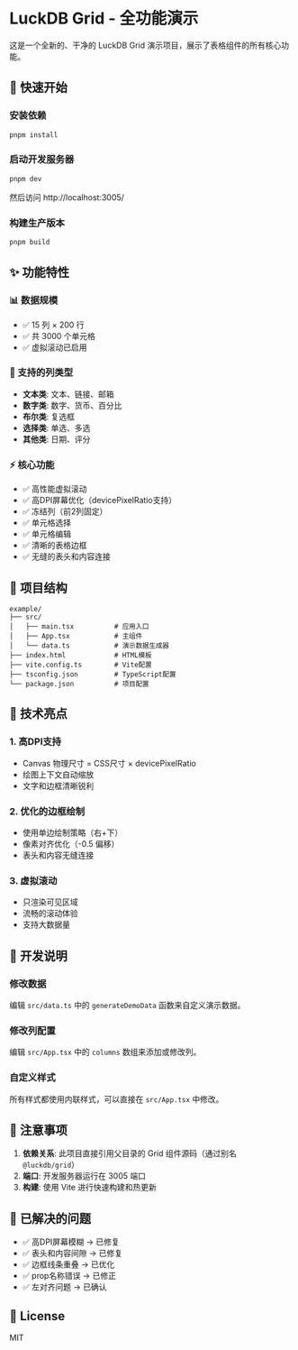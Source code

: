 # LuckDB Grid - 全功能演示

这是一个全新的、干净的 LuckDB Grid 演示项目，展示了表格组件的所有核心功能。

## 🚀 快速开始

### 安装依赖

```bash
pnpm install
```

### 启动开发服务器

```bash
pnpm dev
```

然后访问 http://localhost:3005/

### 构建生产版本

```bash
pnpm build
```

## ✨ 功能特性

### 📊 数据规模
- ✅ 15 列 × 200 行
- ✅ 共 3000 个单元格
- ✅ 虚拟滚动已启用

### 🎨 支持的列类型
- **文本类**: 文本、链接、邮箱
- **数字类**: 数字、货币、百分比
- **布尔类**: 复选框
- **选择类**: 单选、多选
- **其他类**: 日期、评分

### ⚡ 核心功能
- ✅ 高性能虚拟滚动
- ✅ 高DPI屏幕优化（devicePixelRatio支持）
- ✅ 冻结列（前2列固定）
- ✅ 单元格选择
- ✅ 单元格编辑
- ✅ 清晰的表格边框
- ✅ 无缝的表头和内容连接

## 📁 项目结构

```
example/
├── src/
│   ├── main.tsx          # 应用入口
│   ├── App.tsx           # 主组件
│   └── data.ts           # 演示数据生成器
├── index.html            # HTML模板
├── vite.config.ts        # Vite配置
├── tsconfig.json         # TypeScript配置
└── package.json          # 项目配置
```

## 🎯 技术亮点

### 1. 高DPI支持
- Canvas 物理尺寸 = CSS尺寸 × devicePixelRatio
- 绘图上下文自动缩放
- 文字和边框清晰锐利

### 2. 优化的边框绘制
- 使用单边绘制策略（右+下）
- 像素对齐优化（-0.5 偏移）
- 表头和内容无缝连接

### 3. 虚拟滚动
- 只渲染可见区域
- 流畅的滚动体验
- 支持大数据量

## 🔧 开发说明

### 修改数据
编辑 `src/data.ts` 中的 `generateDemoData` 函数来自定义演示数据。

### 修改列配置
编辑 `src/App.tsx` 中的 `columns` 数组来添加或修改列。

### 自定义样式
所有样式都使用内联样式，可以直接在 `src/App.tsx` 中修改。

## 📝 注意事项

1. **依赖关系**: 此项目直接引用父目录的 Grid 组件源码（通过别名 `@luckdb/grid`）
2. **端口**: 开发服务器运行在 3005 端口
3. **构建**: 使用 Vite 进行快速构建和热更新

## 🐛 已解决的问题

- ✅ 高DPI屏幕模糊 → 已修复
- ✅ 表头和内容间隙 → 已修复
- ✅ 边框线条重叠 → 已优化
- ✅ prop名称错误 → 已修正
- ✅ 左对齐问题 → 已确认

## 📄 License

MIT

